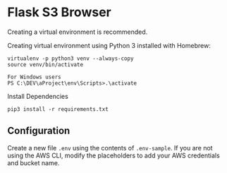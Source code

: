 # Flask S3 Browser

Creating a virtual environment is recommended.

Creating virtual environment using Python 3 installed with Homebrew:
```shell
virtualenv -p python3 venv --always-copy
source venv/bin/activate

For Windows users
PS C:\DEV\aProject\env\Scripts>.\activate

```

Install Dependencies

```shell
pip3 install -r requirements.txt
```

## Configuration

Create a new file `.env` using the contents of `.env-sample`. If you are not using the AWS CLI, modify the placeholders to add your AWS credentials and bucket name.
